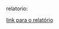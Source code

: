 relatorio:

[link para o relatório](https://docs.google.com/document/d/1vpDjxaif7kuo8CYkINaGPeCpIO0aeJFZe9UxIGLNBOY/edit?tab=t.0)